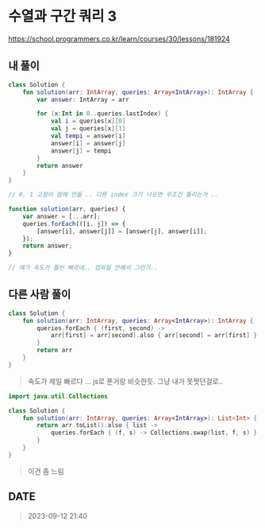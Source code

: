 # 수열과 구간 쿼리 3

https://school.programmers.co.kr/learn/courses/30/lessons/181924

## 내 풀이

```kt
class Solution {
    fun solution(arr: IntArray, queries: Array<IntArray>): IntArray {
        var answer: IntArray = arr

        for (x:Int in 0..queries.lastIndex) {
            val i = queries[x][0]
            val j = queries[x][1]
            val tempi = answer[i]
            answer[i] = answer[j]
            answer[j] = tempi
        }
        return answer
    }
}

// 0, 1 고정이 맘에 안듦 .. 다른 index 크기 나오면 무조건 틀리는거 ..
```

```js
function solution(arr, queries) {
    var answer = [...arr];
    queries.forEach(([i, j]) => {
        [answer[i], answer[j]] = [answer[j], answer[i]];
    });
    return answer;
}

// 얘가 속도가 훨씬 빠르네.. 컴파일 안해서 그런가..
```

## 다른 사람 풀이

```kt
class Solution {
    fun solution(arr: IntArray, queries: Array<IntArray>): IntArray {
        queries.forEach { (first, second) ->
            arr[first] = arr[second].also { arr[second] = arr[first] }
        }
        return arr
    }
}
```

> 속도가 제일 빠르다 ... js로 푼거랑 비슷한듯. 그냥 내가 못짯던걸로..

```kt
import java.util.Collections

class Solution {
    fun solution(arr: IntArray, queries: Array<IntArray>): List<Int> {
        return arr.toList().also { list ->
            queries.forEach { (f, s) -> Collections.swap(list, f, s) }
        }
    }
}
```

> 이건 좀 느림

## DATE

> 2023-09-12 21:40

